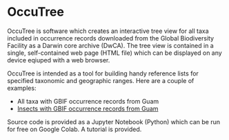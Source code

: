 # OccuTree

OccuTree is software which creates an interactive tree view for all taxa included in occurrence records downloaded from the Global Biodiversity Facility as a Darwin core archive (DwCA). The tree view is contained in a single, self-contained web page (HTML file) which can be displayed on any device eqiuped with a web browser.  

OccuTree is intended as a tool for building handy reference lists for specified taxonomic and geographic ranges. Here are a couple of examples:
* All taxa with GBIF occurrence records from Guam
* [Insects with GBIF occurrence records from Guam](https://aubreymoore.github.io/gbif-occurences-Guam-Insecta.html)

Source code is provided as a Jupyter Notebook (Python) which can be run for free on Google Colab. A tutorial is provided.
